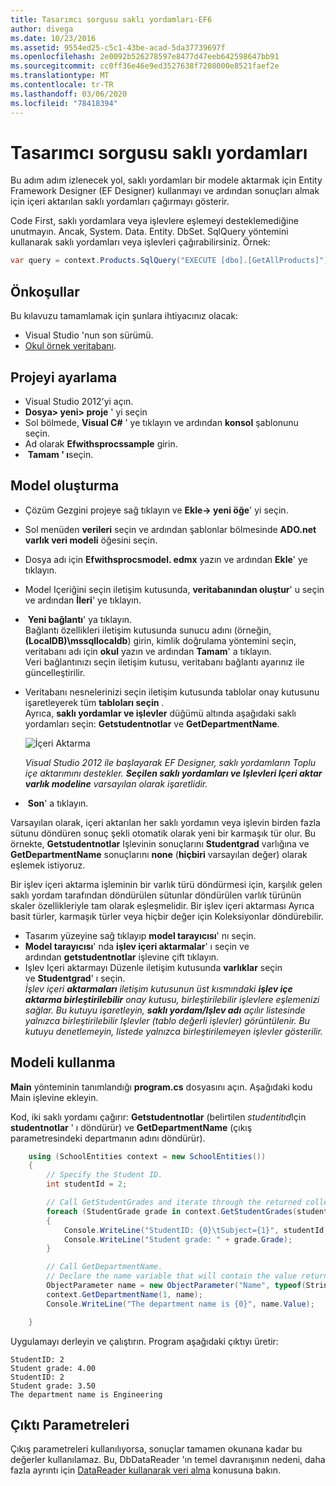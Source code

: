 ```yaml
---
title: Tasarımcı sorgusu saklı yordamları-EF6
author: divega
ms.date: 10/23/2016
ms.assetid: 9554ed25-c5c1-43be-acad-5da37739697f
ms.openlocfilehash: 2e0092b526278597e8477d47eeb642598647bb91
ms.sourcegitcommit: cc0ff36e46e9ed3527638f7208000e8521faef2e
ms.translationtype: MT
ms.contentlocale: tr-TR
ms.lasthandoff: 03/06/2020
ms.locfileid: "78418394"
---
```

# <a name="designer-query-stored-procedures"></a>Tasarımcı sorgusu saklı yordamları
Bu adım adım izlenecek yol, saklı yordamları bir modele aktarmak için Entity Framework Designer (EF Designer) kullanmayı ve ardından sonuçları almak için içeri aktarılan saklı yordamları çağırmayı gösterir. 

Code First, saklı yordamlara veya işlevlere eşlemeyi desteklemediğine unutmayın. Ancak, System. Data. Entity. DbSet. SqlQuery yöntemini kullanarak saklı yordamları veya işlevleri çağırabilirsiniz. Örnek:
``` csharp
var query = context.Products.SqlQuery("EXECUTE [dbo].[GetAllProducts]")`;
```

## <a name="prerequisites"></a>Önkoşullar

Bu kılavuzu tamamlamak için şunlara ihtiyacınız olacak:

- Visual Studio 'nun son sürümü.
- [Okul örnek veritabanı](~/ef6/resources/school-database.md).

## <a name="set-up-the-project"></a>Projeyi ayarlama

-   Visual Studio 2012'yi açın.
-   **Dosya&gt; yeni&gt; proje** ' yi seçin
-   Sol bölmede, **Visual C\#** ' ye tıklayın ve ardından **konsol** şablonunu seçin.
-   Ad olarak **Efwithsprocssample** girin.
-    **Tamam ' ı**seçin.

## <a name="create-a-model"></a>Model oluşturma

-   Çözüm Gezgini projeye sağ tıklayın ve **Ekle-&gt; yeni öğe**' yi seçin.
-   Sol menüden **verileri** seçin ve ardından şablonlar bölmesinde **ADO.net varlık veri modeli** öğesini seçin.
-   Dosya adı için **Efwithsprocsmodel. edmx** yazın ve ardından **Ekle**' ye tıklayın.
-   Model Içeriğini seçin iletişim kutusunda, **veritabanından oluştur**' u seçin ve ardından **İleri**' ye tıklayın.
-    **Yeni bağlantı**' ya tıklayın.  
    Bağlantı özellikleri iletişim kutusunda sunucu adını (örneğin, **(LocalDB)\\mssqllocaldb**) girin, kimlik doğrulama yöntemini seçin, veritabanı adı için **okul** yazın ve ardından **Tamam**' a tıklayın.  
    Veri bağlantınızı seçin iletişim kutusu, veritabanı bağlantı ayarınız ile güncelleştirilir.
-   Veritabanı nesnelerinizi seçin iletişim kutusunda tablolar onay kutusunu işaretleyerek tüm **tabloları seçin** .  
    Ayrıca, **saklı yordamlar ve işlevler** düğümü altında aşağıdaki saklı yordamları seçin: **Getstudentnotlar** ve **GetDepartmentName**. 

    ![İçeri Aktarma](~/ef6/media/import.jpg)

    *Visual Studio 2012 ile başlayarak EF Designer, saklı yordamların Toplu içe aktarımını destekler. **Seçilen saklı yordamları ve Işlevleri Içeri aktar varlık modeline** varsayılan olarak işaretlidir.*
-    **Son**' a tıklayın.

Varsayılan olarak, içeri aktarılan her saklı yordamın veya işlevin birden fazla sütunu döndüren sonuç şekli otomatik olarak yeni bir karmaşık tür olur. Bu örnekte, **Getstudentnotlar** Işlevinin sonuçlarını **Studentgrad** varlığına ve **GetDepartmentName** sonuçlarını **none** (**hiçbiri** varsayılan değer) olarak eşlemek istiyoruz.

Bir işlev içeri aktarma işleminin bir varlık türü döndürmesi için, karşılık gelen saklı yordam tarafından döndürülen sütunlar döndürülen varlık türünün skaler özellikleriyle tam olarak eşleşmelidir. Bir işlev içeri aktarması Ayrıca basit türler, karmaşık türler veya hiçbir değer için Koleksiyonlar döndürebilir.

-   Tasarım yüzeyine sağ tıklayıp **model tarayıcısı**' nı seçin.
-   **Model tarayıcısı**' nda **işlev içeri aktarmalar**' ı seçin ve ardından **getstudentnotlar** işlevine çift tıklayın.
-   Işlev Içeri aktarmayı Düzenle iletişim kutusunda **varlıklar** seçin ve **Studentgrad**' ı seçin.  
    *İşlev içeri **aktarmaları** iletişim kutusunun üst kısmındaki **işlev içe aktarma birleştirilebilir** onay kutusu, birleştirilebilir işlevlere eşlemenizi sağlar. Bu kutuyu işaretleyin, **saklı yordam/Işlev adı** açılır listesinde yalnızca birleştirilebilir Işlevler (tablo değerli işlevler) görüntülenir. Bu kutuyu denetlemeyin, listede yalnızca birleştirilemeyen işlevler gösterilir.*

## <a name="use-the-model"></a>Modeli kullanma

**Main** yönteminin tanımlandığı **program.cs** dosyasını açın. Aşağıdaki kodu Main işlevine ekleyin.

Kod, iki saklı yordamı çağırır: **Getstudentnotlar** (belirtilen *studentitıd*Için **studentnotlar** ' ı döndürür) ve **GetDepartmentName** (çıkış parametresindeki departmanın adını döndürür).  

``` csharp
    using (SchoolEntities context = new SchoolEntities())
    {
        // Specify the Student ID.
        int studentId = 2;

        // Call GetStudentGrades and iterate through the returned collection.
        foreach (StudentGrade grade in context.GetStudentGrades(studentId))
        {
            Console.WriteLine("StudentID: {0}\tSubject={1}", studentId, grade.Subject);
            Console.WriteLine("Student grade: " + grade.Grade);
        }

        // Call GetDepartmentName.
        // Declare the name variable that will contain the value returned by the output parameter.
        ObjectParameter name = new ObjectParameter("Name", typeof(String));
        context.GetDepartmentName(1, name);
        Console.WriteLine("The department name is {0}", name.Value);

    }
```

Uygulamayı derleyin ve çalıştırın. Program aşağıdaki çıktıyı üretir:

```console
StudentID: 2
Student grade: 4.00
StudentID: 2
Student grade: 3.50
The department name is Engineering
```

<a name="output-parameters"></a>Çıktı Parametreleri
-----------------

Çıkış parametreleri kullanılıyorsa, sonuçlar tamamen okunana kadar bu değerler kullanılamaz. Bu, DbDataReader 'ın temel davranışının nedeni, daha fazla ayrıntı için [DataReader kullanarak veri alma](https://go.microsoft.com/fwlink/?LinkID=398589) konusuna bakın.
